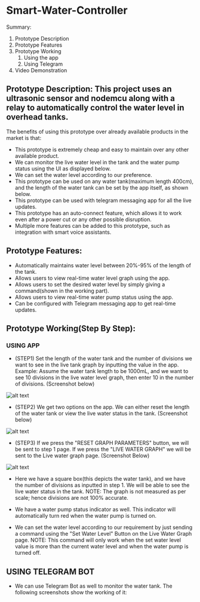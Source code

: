 # Smart-Water-Controller

Summary:
1. Prototype Description
2. Prototype Features
3. Prototype Working
      1. Using the app
      2. Using Telegram
4. Video Demonstration



## Prototype Description: This project uses an ultrasonic sensor and nodemcu along with a relay to automatically control the water level in overhead tanks. ## 
The benefits of using this prototype over already available products in the market is that:
* This prototype is extremely cheap and easy to maintain over any other available product.
* We can monitor the live water level in the tank and the water pump status using the UI as displayed below.
* We can set the water level according to our preference.
* This prototype can be used on any water tank(maximum length 400cm), and the length of the water tank can be set by the app itself, as shown below.
* This prototype can be used with telegram messaging app for all the live updates.
* This prototype has an auto-connect feature, which allows it to work even after a power cut or any other possible disruption. 
* Multiple more features can be added to this prototype, such as integration with smart voice assistants.
      



## Prototype Features: ##
* Automatically maintains water level between 20%-95% of the length of the tank. 
* Allows users to view real-time water level graph using the app. 
* Allows users to set the desired water level by simply giving a command(shown in the working part).
* Allows users to view real-time water pump status using the app.
* Can be configured with Telegram messaging app to get real-time updates. 
      
 

## Prototype Working(Step By Step): ##

### USING APP ###

* (STEP1) Set the length of the water tank and the number of divisions we want to see in the live tank graph by inputting the value in the app. Example: Assume the water tank length to be 1000mL, and we want to see 10 divisions in the live water level graph, then enter 10 in the number of divisions. (Screenshot below)

![alt text](https://github.com/shubhamxbajaj/Smart-Water-Controller/blob/main/screenshots/WhatsApp%20Image%202022-04-22%20at%2011.08.21%20PM.jpeg)

* (STEP2) We get two options on the app. We can either reset the length of the water tank or view the live water status in the tank. (Screenshot below)

![alt text](https://github.com/shubhamxbajaj/Smart-Water-Controller/blob/main/screenshots/main_menu.jpg)

* (STEP3) If we press the "RESET GRAPH PARAMETERS" button, we will be sent to step 1 page. If we press the "LIVE WATER GRAPH" we will be sent to the Live water graph page. (Screenshot Below)

![alt text](https://github.com/shubhamxbajaj/Smart-Water-Controller/blob/main/screenshots/current_water_level_graph.jpg)

* Here we have a square box(this depicts the water tank), and we have the number of divisions as inputted in step 1. We will be able to see the live water status in the tank. NOTE: The graph is not measured as per scale; hence divisions are not 100% accurate. 

* We have a water pump status indicator as well. This indicator will automatically turn red when the water pump is turned on.

* We can set the water level according to our requirement by just sending a command using the "Set Water Level" Button on the Live Water Graph page. NOTE: This command will only work when the set water level value is more than the current water level and when the water pump is turned off. 

## USING TELEGRAM BOT ##

* We can use Telegram Bot as well to monitor the water tank. The following screenshots show the working of it:








